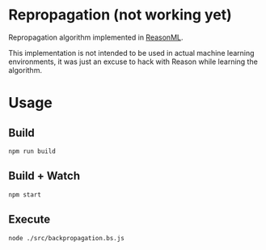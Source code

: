 # Repropagation (not working yet)

Repropagation algorithm implemented in [ReasonML](https://reasonml.github.io/).

This implementation is not intended to be used in actual machine learning environments, it was just an excuse to hack with Reason while learning the algorithm.

# Usage

## Build
```
npm run build
```

## Build + Watch
```
npm start
```

## Execute
```
node ./src/backpropagation.bs.js
```